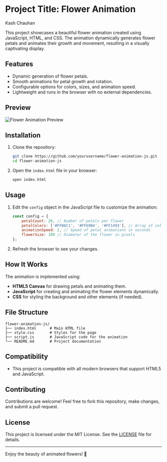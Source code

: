 <h1>Project Title: Flower Animation</h1>
<p>Kash Chauhan</p>


This project showcases a beautiful flower animation created using JavaScript, HTML, and CSS. The animation dynamically generates flower petals and animates their growth and movement, resulting in a visually captivating display.

## Features
- Dynamic generation of flower petals.
- Smooth animations for petal growth and rotation.
- Configurable options for colors, sizes, and animation speed.
- Lightweight and runs in the browser with no external dependencies.

## Preview
![Flower Animation Preview](path/to/preview-image.png)

## Installation

1. Clone the repository:
   ```bash
   git clone https://github.com/yourusername/flower-animation-js.git
   cd flower-animation-js
   ```

2. Open the `index.html` file in your browser:
   ```bash
   open index.html
   ```

## Usage

1. Edit the `config` object in the JavaScript file to customize the animation:

   ```javascript
   const config = {
       petalCount: 20, // Number of petals per flower
       petalColors: ['#FFB6C1', '#FF69B4', '#FF1493'], // Array of colors
       animationSpeed: 2, // Speed of petal animations in seconds
       flowerSize: 100 // Diameter of the flower in pixels
   };
   ```

2. Refresh the browser to see your changes.

## How It Works

The animation is implemented using:
- **HTML5 Canvas** for drawing petals and animating them.
- **JavaScript** for creating and animating the flower elements dynamically.
- **CSS** for styling the background and other elements (if needed).

## File Structure
```
flower-animation-js/
├── index.html      # Main HTML file
├── style.css       # Styles for the page
├── script.js       # JavaScript code for the animation
└── README.md       # Project documentation
```

## Compatibility
- This project is compatible with all modern browsers that support HTML5 and JavaScript.

## Contributing
Contributions are welcome! Feel free to fork this repository, make changes, and submit a pull request.

## License
This project is licensed under the MIT License. See the [LICENSE](LICENSE) file for details.

---

Enjoy the beauty of animated flowers! 🌸
